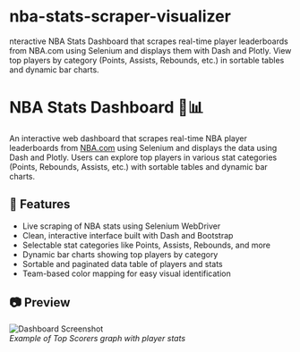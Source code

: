 # nba-stats-scraper-visualizer
nteractive NBA Stats Dashboard that scrapes real-time player leaderboards from NBA.com using Selenium and displays them with Dash and Plotly. View top players by category (Points, Assists, Rebounds, etc.) in sortable tables and dynamic bar charts.

# NBA Stats Dashboard 🏀📊

An interactive web dashboard that scrapes real-time NBA player leaderboards from [NBA.com](https://www.nba.com/stats) using Selenium and displays the data using Dash and Plotly. Users can explore top players in various stat categories (Points, Rebounds, Assists, etc.) with sortable tables and dynamic bar charts.

## 📌 Features

- Live scraping of NBA stats using Selenium WebDriver
- Clean, interactive interface built with Dash and Bootstrap
- Selectable stat categories like Points, Assists, Rebounds, and more
- Dynamic bar charts showing top players by category
- Sortable and paginated data table of players and stats
- Team-based color mapping for easy visual identification

## 📷 Preview

![Dashboard Screenshot](screenshot.png)  
*Example of Top Scorers graph with player stats*
